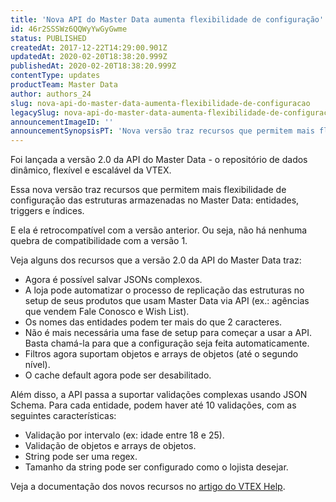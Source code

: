 ```yaml
---
title: 'Nova API do Master Data aumenta flexibilidade de configuração'
id: 46r2SSSWz6QQWyYwGyGwme
status: PUBLISHED
createdAt: 2017-12-22T14:29:00.901Z
updatedAt: 2020-02-20T18:38:20.999Z
publishedAt: 2020-02-20T18:38:20.999Z
contentType: updates
productTeam: Master Data
author: authors_24
slug: nova-api-do-master-data-aumenta-flexibilidade-de-configuracao
legacySlug: nova-api-do-master-data-aumenta-flexibilidade-de-configuracao
announcementImageID: ''
announcementSynopsisPT: 'Nova versão traz recursos que permitem mais flexibilidade de configuração das estruturas armazenadas no Master Data'
---
```


Foi lançada a versão 2.0 da API do Master Data - o repositório de dados dinâmico, flexível e escalável da VTEX.

Essa nova versão traz recursos que permitem mais flexibilidade de configuração das estruturas armazenadas no Master Data: entidades, triggers e índices.

E ela é retrocompatível com a versão anterior. Ou seja, não há nenhuma quebra de compatibilidade com a versão 1.

Veja alguns dos recursos que a versão 2.0 da API do Master Data traz:
- Agora é possível salvar JSONs complexos.
- A loja pode automatizar o processo de replicação das estruturas no setup de seus produtos que usam Master Data via API (ex.: agências que vendem Fale Conosco e Wish List).
- Os nomes das entidades podem ter mais do que 2 caracteres.
- Não é mais necessária uma fase de setup para começar a usar a API. Basta chamá-la para que a configuração seja feita automaticamente.
- Filtros agora suportam objetos e arrays de objetos (até o segundo nível).
- O cache default agora pode ser desabilitado.

Além disso, a API passa a suportar validações complexas usando JSON Schema. Para cada entidade, podem haver até 10 validações, com as seguintes características:
- Validação por intervalo (ex: idade entre 18 e 25).
- Validação de objetos e arrays de objetos.
- String pode ser uma regex.
- Tamanho da string pode ser configurado como o lojista desejar.

Veja a documentação dos novos recursos no [artigo do VTEX Help](/pt/tutorial/master-data-v2).

